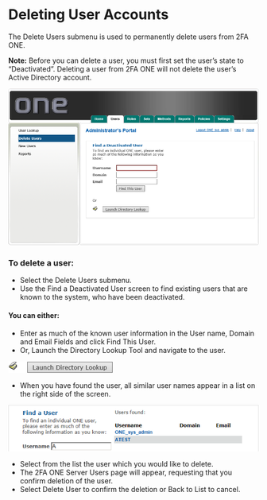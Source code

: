 # Deleting User Accounts

The Delete Users submenu is used to permanently delete users from 2FA ONE.

**Note:** Before you can delete a user, you must first set the user’s state to “Deactivated”. Deleting a user from 2FA ONE will not delete the user’s Active Directory account.

![Delete Users](images/deleteUsers.png)

### To delete a user:
* Select the Delete Users submenu.
* Use the Find a Deactivated User screen to find existing users that are known to the system, who have been deactivated. 

#### You can either:
* Enter as much of the known user information in the User name, Domain and Email Fields and click Find This User.
* Or, Launch the Directory Lookup Tool and navigate to the user.

![Directory Lookup Tool](images/ldapLookup.png)

* When you have found the user, all similar user names appear in a list on the right side of the screen.

![Find User](images/findUser.png)

* Select from the list the user which you would like to delete.
* The 2FA ONE Server Users page will appear, requesting that you confirm deletion of the user. 
* Select Delete User to confirm the deletion or Back to List to cancel.


